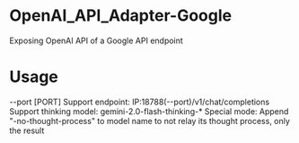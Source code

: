 # OpenAI_API_Adapter-Google
Exposing OpenAI API of a Google API endpoint

# Usage
--port [PORT]
Support endpoint: IP:18788(--port)/v1/chat/completions
Support thinking model: gemini-2.0-flash-thinking-*
Special mode: Append "-no-thought-process" to model name to not relay its thought process, only the result
